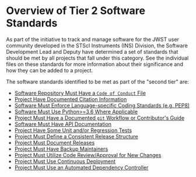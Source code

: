 # Overview of Tier 2 Software Standards

As part of the initiative to track and manage software for the JWST user community developed in the STScI Instruments (INS) Division, the Software Development Lead and Deputy have determined a set of standards that should be met by all projects that fall under this category. See the individual files on these standards for more information about their significance and how they can be added to a project.


The software standards identified to be met as part of the "second tier" are:

- [Software Repository Must Have a ``Code of Conduct`` File](code_of_conduct.md)
- [Project Have Documented Citation Information](citation_information.md)
- [Software Must Enforce Language-specific Coding Standards (e.g. PEP8)](coding_standards.md)
- [Software Must Use Python>=3.6 Where Applicable](python_version.md)
- [Project Must Have a Documented ``git`` Workflow or Contributor's Guide](git_workflow.md)
- [Software Must Have API Documentation](api_documentation.md)
- [Project Have Some Unit and/or Regression Tests](test_coverage.md)
- [Project Must Define a Consistent Release Structure](release_structure.md)
- [Project Must Document Releases](documented_releases.md)
- [Project Must Have Backup Maintainers](backup_maintainers.md)
- [Project Must Utilize Code Review/Approval for New Changes](code_review.md)
- [Project Must Use Continuous Deployment](continuous_deployment.md)
- [Project Must Use an Automated Dependency Controller](automated_dependency.md)